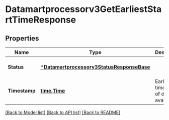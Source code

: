 # Datamartprocessorv3GetEarliestStartTimeResponse

## Properties
Name | Type | Description | Notes
------------ | ------------- | ------------- | -------------
**Status** | [***Datamartprocessorv3StatusResponseBase**](datamartprocessorv3StatusResponseBase.md) |  | [optional] [default to null]
**Timestamp** | [**time.Time**](time.Time.md) | Earliest time stamp of data available. | [optional] [default to null]

[[Back to Model list]](../README.md#documentation-for-models) [[Back to API list]](../README.md#documentation-for-api-endpoints) [[Back to README]](../README.md)


